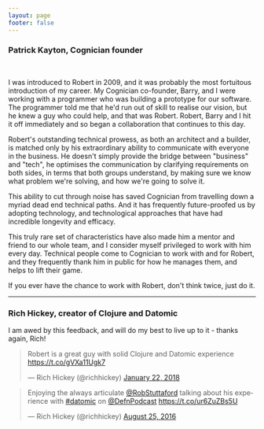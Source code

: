 ```yaml
---
layout: page
footer: false
---
```


### Patrick Kayton, Cognician founder

<div class="tldr" style="padding-top: 1rem">

I was introduced to Robert in 2009, and it was probably the most fortuitous introduction of my career. My Cognician co-founder, Barry, and I were working with a programmer who was building a prototype for our software. The programmer told me that he'd run out of skill to realise our vision, but he knew a guy who could help, and that was Robert. Robert, Barry and I hit it off immediately and so began a collaboration that continues to this day.

Robert's outstanding technical prowess, as both an architect and a builder, is matched only by his extraordinary ability to communicate with everyone in the business. He doesn't simply provide the bridge between "business" and "tech", he optimises the communication by clarifying requirements on both sides, in terms that both groups understand, by making sure we know what problem we're solving, and how we're going to solve it.

This ability to cut through noise has saved Cognician from travelling down a myriad dead end technical paths. And it has frequently future-proofed us by adopting technology, and technological approaches that have had incredible longevity and efficacy.

This truly rare set of characteristics have also made him a mentor and friend to our whole team, and I consider myself privileged to work with him every day. Technical people come to Cognician to work with and for Robert, and they frequently thank him in public for how he manages them, and helps to lift their game.

If you ever have the chance to work with Robert, don't think twice, just do it.

</div>

<hr>

### Rich Hickey, creator of Clojure and Datomic

I am awed by this feedback, and will do my best to live up to it - thanks again, Rich!

<blockquote class="twitter-tweet" data-lang="en"><p lang="en" dir="ltr">Robert is a great guy with solid Clojure and Datomic experience <a href="https://t.co/gVXa11Ugk7">https://t.co/gVXa11Ugk7</a></p>&mdash; Rich Hickey (@richhickey) <a href="https://twitter.com/richhickey/status/955453224219181056?ref_src=twsrc%5Etfw">January 22, 2018</a></blockquote>

<blockquote class="twitter-tweet" data-lang="en"><p lang="en" dir="ltr">Enjoying the always articulate <a href="https://twitter.com/RobStuttaford?ref_src=twsrc%5Etfw">@RobStuttaford</a> talking about his experience with <a href="https://twitter.com/hashtag/datomic?src=hash&amp;ref_src=twsrc%5Etfw">#datomic</a> on <a href="https://twitter.com/DefnPodcast?ref_src=twsrc%5Etfw">@DefnPodcast</a> <a href="https://t.co/ur6ZuZBs5U">https://t.co/ur6ZuZBs5U</a></p>&mdash; Rich Hickey (@richhickey) <a href="https://twitter.com/richhickey/status/768873570789421056?ref_src=twsrc%5Etfw">August 25, 2016</a></blockquote>

<script async src="https://platform.twitter.com/widgets.js" charset="utf-8"></script>

